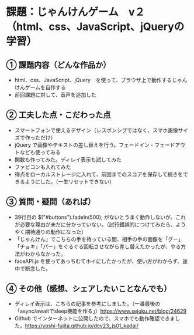 # 課題：じゃんけんゲーム　v２　（html、css、JavaScript、jQueryの学習）

## ① 課題内容（どんな作品か）
- html、css、JavaScript、jQuery　を使って、ブラウザ上で動作するじゃんけんゲームを自作する
- 前回課題に対して、音声を追加した

## ② 工夫した点・こだわった点
- スマートフォンで使えるデザイン（レスポンシブではなく、スマホ画像サイズで作っただけ）
- jQuery で画像やテキストの差し替えを行う。フェードイン・フェードアウトなども使ってみる
- 関数も作ってみた。ディレイ表示も試してみた
- ファビコンも入れてみた
- 得点をローカルストレージに入れて、前回までのスコアを保存して続きをできるようにした。（一生リセットできない）

## ③ 質問・疑問（あれば）
- 39行目の $("#buttons").fadeIn(500); がないとうまく動作しないが、これが必要な理由が未だに分かっていない。（試行錯誤的につけてみたら、ようやく期待通りの動作になった）
- 「じゃんけん」でこちらの手を待っている間、相手の手の画像を「グー」「チョキ」「パー」をぐるぐる回転させながら差し替えたかったが、やる方法がわからなかった。　
- faceAPI.js を使ってあっちむてホイにしたかったが、使い方がわからず、途中で断念した。

## ④ その他（感想、シェアしたいことなんでも）
- ディレイ表示は、こちらの記事を参考にしました。（一番最後の「async/awaitでsleep機能を作る」）https://www.sejuku.net/blog/24629
- Github でインターネットに公開したので、スマホでも動作確認できました。https://yoshi-fujita.github.io/dev23_js01_kadai/
